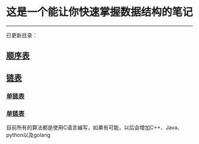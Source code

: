 # 这是一个能让你快速掌握数据结构的笔记
---
已更新目录：

## [顺序表](/线性表/顺序表/顺序表.md)

## [链表](/线性表/链表/)
### [单链表](/线性表/链表/单链表.md)
### [单链表](/线性表/链表/双链表.md)


目前所有的算法都是使用C语言编写，如果有可能，以后会增加C++、Java、python以及golang